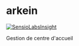 arkein
======
[![SensioLabsInsight](https://insight.sensiolabs.com/projects/2fb40d2f-3560-40e7-9958-d51eec9763b0/mini.png)](https://insight.sensiolabs.com/projects/2fb40d2f-3560-40e7-9958-d51eec9763b0)

Gestion de centre d'accueil
